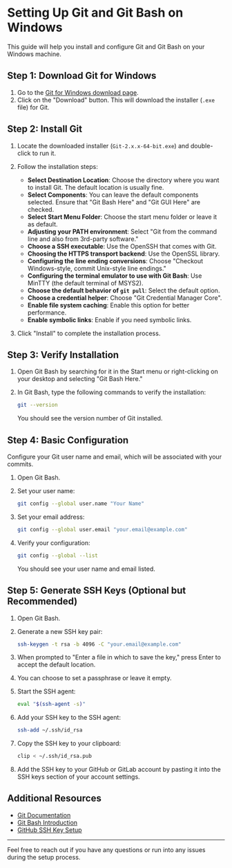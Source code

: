 # Setting Up Git and Git Bash on Windows

This guide will help you install and configure Git and Git Bash on your Windows machine.

## Step 1: Download Git for Windows

1. Go to the [Git for Windows download page](https://gitforwindows.org/).
2. Click on the "Download" button. This will download the installer (`.exe` file) for Git.

## Step 2: Install Git

1. Locate the downloaded installer (`Git-2.x.x-64-bit.exe`) and double-click to run it.
2. Follow the installation steps:
    - **Select Destination Location**: Choose the directory where you want to install Git. The default location is usually fine.
    - **Select Components**: You can leave the default components selected. Ensure that "Git Bash Here" and "Git GUI Here" are checked.
    - **Select Start Menu Folder**: Choose the start menu folder or leave it as default.
    - **Adjusting your PATH environment**: Select "Git from the command line and also from 3rd-party software."
    - **Choose a SSH executable**: Use the OpenSSH that comes with Git.
    - **Choosing the HTTPS transport backend**: Use the OpenSSL library.
    - **Configuring the line ending conversions**: Choose "Checkout Windows-style, commit Unix-style line endings."
    - **Configuring the terminal emulator to use with Git Bash**: Use MinTTY (the default terminal of MSYS2).
    - **Choose the default behavior of `git pull`**: Select the default option.
    - **Choose a credential helper**: Choose "Git Credential Manager Core".
    - **Enable file system caching**: Enable this option for better performance.
    - **Enable symbolic links**: Enable if you need symbolic links.

3. Click "Install" to complete the installation process.

## Step 3: Verify Installation

1. Open Git Bash by searching for it in the Start menu or right-clicking on your desktop and selecting "Git Bash Here."
2. In Git Bash, type the following commands to verify the installation:
    ```sh
    git --version
    ```

    You should see the version number of Git installed.

## Step 4: Basic Configuration

Configure your Git user name and email, which will be associated with your commits.

1. Open Git Bash.
2. Set your user name:
    ```sh
    git config --global user.name "Your Name"
    ```

3. Set your email address:
    ```sh
    git config --global user.email "your.email@example.com"
    ```

4. Verify your configuration:
    ```sh
    git config --global --list
    ```

    You should see your user name and email listed.

## Step 5: Generate SSH Keys (Optional but Recommended)

1. Open Git Bash.
2. Generate a new SSH key pair:
    ```sh
    ssh-keygen -t rsa -b 4096 -C "your.email@example.com"
    ```

3. When prompted to "Enter a file in which to save the key," press Enter to accept the default location.
4. You can choose to set a passphrase or leave it empty.
5. Start the SSH agent:
    ```sh
    eval "$(ssh-agent -s)"
    ```

6. Add your SSH key to the SSH agent:
    ```sh
    ssh-add ~/.ssh/id_rsa
    ```

7. Copy the SSH key to your clipboard:
    ```sh
    clip < ~/.ssh/id_rsa.pub
    ```

8. Add the SSH key to your GitHub or GitLab account by pasting it into the SSH keys section of your account settings.

## Additional Resources

- [Git Documentation](https://git-scm.com/doc)
- [Git Bash Introduction](https://gitforwindows.org/)
- [GitHub SSH Key Setup](https://docs.github.com/en/github/authenticating-to-github/connecting-to-github-with-ssh)

---

Feel free to reach out if you have any questions or run into any issues during the setup process.

